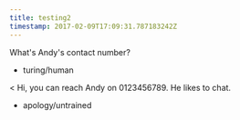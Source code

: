 ```yaml
---
title: testing2
timestamp: 2017-02-09T17:09:31.787183242Z
---
```


What's Andy's contact number?
* turing/human

< Hi, you can reach Andy on 0123456789. He likes to chat.
* apology/untrained
